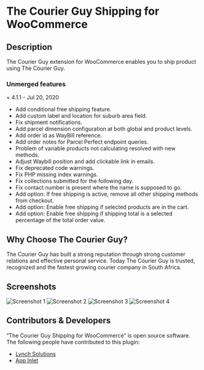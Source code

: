 # The Courier Guy Shipping for WooCommerce
## Description
The Courier Guy extension for WooCommerce enables you to ship product using The Courier Guy.

### Unmerged features
= 4.1.1 - Jul 20, 2020
* Add conditional free shipping feature.
* Add custom label and location for suburb area field.
* Fix shipment notifications.
* Add parcel dimension configuration at both global and product levels.
* Add order id as WayBill reference.
* Add order notes for Parcel Perfect endpoint queries.
* Problem of variable products not calculating resolved with new methods.
* Adjust Waybill position and add clickable link in emails.
* Fix deprecated code warnings.
* Fix PHP missing index warnings.
* Fix collections submitted for the following day.
* Fix contact number is present where the name is supposed to go.
* Add option: If free shipping is active, remove all other shipping methods from checkout.
* Add option: Enable free shipping if selected products are in the cart.
* Add option: Enable free shipping if shipping total is a selected percentage of the total order value.

## Why Choose The Courier Guy?
The Courier Guy has built a strong reputation through strong customer relations and effective personal service. Today The Courier Guy is trusted, recognized and the fastest growing courier company in South Africa.

## Screenshots
![Screenshot 1](https://www.appinlet.com/wp-content/uploads/2020/06/screenshot-1.png "Screenshot 1")
![Screenshot 2](https://www.appinlet.com/wp-content/uploads/2020/06/screenshot-2.png "Screenshot 2")
![Screenshot 3](https://www.appinlet.com/wp-content/uploads/2020/06/screenshot-3.png "Screenshot 3")
![Screenshot 4](https://www.appinlet.com/wp-content/uploads/2020/06/screenshot-4.png "Screenshot 4")

## Contributors & Developers
“The Courier Guy Shipping for WooCommerce” is open source software. The following people have contributed to this plugin:
- [Lynch Solutions](http://lynchsolutions.co.za/)
- [App Inlet](https://www.appinlet.com/)
